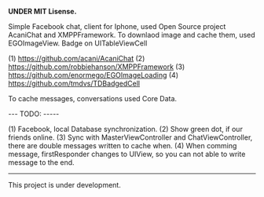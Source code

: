 
<b>UNDER MIT Lisense.</b>

Simple Facebook chat, client for Iphone, 
used Open Source project AcaniChat and XMPPFramework.
To downlaod image and cache them, used EGOImageView.
Badge on UITableViewCell


(1) https://github.com/acani/AcaniChat
(2) https://github.com/robbiehanson/XMPPFramework
(3) https://github.com/enormego/EGOImageLoading
(4) https://github.com/tmdvs/TDBadgedCell


To cache messages, conversations used Core Data.

--- TODO: -----

(1) Facebook, local Database synchronization.
(2) Show green dot, if our friends online.
(3) Sync with MasterViewController and ChatViewController, there are double messages written to cache when.
(4) When comming message, firstResponder changes to UIView, so you can not able to write message to the end.



------
This project is under development.



